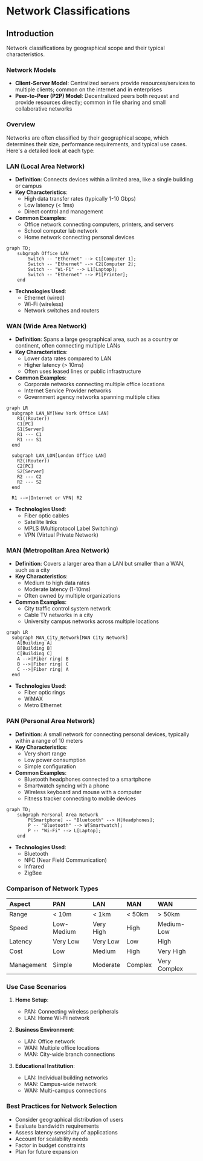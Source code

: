 # Network Classifications

## Introduction
Network classifications by geographical scope and their typical characteristics.

### Network Models
- **Client-Server Model**: Centralized servers provide resources/services to multiple clients; common on the internet and in enterprises
- **Peer-to-Peer (P2P) Model**: Decentralized peers both request and provide resources directly; common in file sharing and small collaborative networks

### Overview
Networks are often classified by their geographical scope, which determines their size, performance requirements, and typical use cases. Here's a detailed look at each type:

### LAN (Local Area Network)
- **Definition**: Connects devices within a limited area, like a single building or campus
- **Key Characteristics**:
  - High data transfer rates (typically 1-10 Gbps)
  - Low latency (< 1ms)
  - Direct control and management
- **Common Examples**:
  - Office network connecting computers, printers, and servers
  - School computer lab network
  - Home network connecting personal devices

```mermaid
graph TD;
    subgraph Office LAN
        Switch -- "Ethernet" --> C1[Computer 1];
        Switch -- "Ethernet" --> C2[Computer 2];
        Switch -- "Wi-Fi" --> L1[Laptop];
        Switch -- "Ethernet" --> P1[Printer];
    end
```

- **Technologies Used**:
  - Ethernet (wired)
  - Wi-Fi (wireless)
  - Network switches and routers

### WAN (Wide Area Network)
- **Definition**: Spans a large geographical area, such as a country or continent, often connecting multiple LANs
- **Key Characteristics**:
  - Lower data rates compared to LAN
  - Higher latency (> 10ms)
  - Often uses leased lines or public infrastructure
- **Common Examples**:
  - Corporate networks connecting multiple office locations
  - Internet Service Provider networks
  - Government agency networks spanning multiple cities

```mermaid
graph LR
  subgraph LAN_NY[New York Office LAN]
    R1((Router))
    C1[PC]
    S1[Server]
    R1 --- C1
    R1 --- S1
  end

  subgraph LAN_LON[London Office LAN]
    R2((Router))
    C2[PC]
    S2[Server]
    R2 --- C2
    R2 --- S2
  end

  R1 -->|Internet or VPN| R2
```

- **Technologies Used**:
  - Fiber optic cables
  - Satellite links
  - MPLS (Multiprotocol Label Switching)
  - VPN (Virtual Private Network)

### MAN (Metropolitan Area Network)
- **Definition**: Covers a larger area than a LAN but smaller than a WAN, such as a city
- **Key Characteristics**:
  - Medium to high data rates
  - Moderate latency (1-10ms)
  - Often owned by multiple organizations
- **Common Examples**:
  - City traffic control system network
  - Cable TV networks in a city
  - University campus networks across multiple locations

```mermaid
graph LR
  subgraph MAN_City_Network[MAN City Network]
    A[Building A]
    B[Building B]
    C[Building C]
    A -->|Fiber ring| B
    B -->|Fiber ring| C
    C -->|Fiber ring| A
  end
```

- **Technologies Used**:
  - Fiber optic rings
  - WiMAX
  - Metro Ethernet

### PAN (Personal Area Network)
- **Definition**: A small network for connecting personal devices, typically within a range of 10 meters
- **Key Characteristics**:
  - Very short range
  - Low power consumption
  - Simple configuration
- **Common Examples**:
  - Bluetooth headphones connected to a smartphone
  - Smartwatch syncing with a phone
  - Wireless keyboard and mouse with a computer
  - Fitness tracker connecting to mobile devices

```mermaid
graph TD;
    subgraph Personal Area Network
        P[Smartphone] -- "Bluetooth" --> H[Headphones];
        P -- "Bluetooth" --> W[Smartwatch];
        P -- "Wi-Fi" --> L[Laptop];
    end
```

- **Technologies Used**:
  - Bluetooth
  - NFC (Near Field Communication)
  - Infrared
  - ZigBee

### Comparison of Network Types

| Aspect | PAN | LAN | MAN | WAN |
|:-------|:----|:----|:----|:----|
| Range | < 10m | < 1km | < 50km | > 50km |
| Speed | Low-Medium | Very High | High | Medium-Low |
| Latency | Very Low | Very Low | Low | High |
| Cost | Low | Medium | High | Very High |
| Management | Simple | Moderate | Complex | Very Complex |

### Use Case Scenarios
1. **Home Setup**:
   - PAN: Connecting wireless peripherals
   - LAN: Home Wi-Fi network

2. **Business Environment**:
   - LAN: Office network
   - WAN: Multiple office locations
   - MAN: City-wide branch connections

3. **Educational Institution**:
   - LAN: Individual building networks
   - MAN: Campus-wide network
   - WAN: Multi-campus connections

### Best Practices for Network Selection
- Consider geographical distribution of users
- Evaluate bandwidth requirements
- Assess latency sensitivity of applications
- Account for scalability needs
- Factor in budget constraints
- Plan for future expansion
